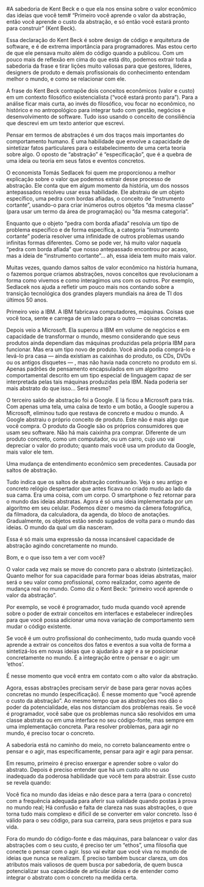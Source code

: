#A sabedoria de Kent Beck e o que ela nos ensina sobre o valor econômico das ideias que você tem#
“Primeiro você aprende o valor da abstração, então você aprende o custo da abstração, e só então você estará pronto para construir” (Kent Beck).

Essa declaração do Kent Beck é sobre design de código e arquitetura de software, e é de extrema importância para programadores. Mas estou certo de que ele pensava muito além do código quando a publicou. Com um pouco mais de reflexão em cima do que está dito, podemos extrair toda a sabedoria da frase e tirar lições muito valiosas para que gestores, líderes, designers de produto e demais profissionais do conhecimento entendam melhor o mundo, e como se relacionar com ele.

A frase do Kent Beck contrapõe dois conceitos econômicos (valor e custo) em um contexto filosófico existencialista (“você estará pronto para”). Para a análise ficar mais curta, ao invés do filosófico, vou focar no econômico, no histórico e no antropológico para integrar tudo com gestão, negócios e desenvolvimento de software. Tudo isso usando o conceito de consiliência que descrevi em um texto anterior que escrevi.

Pensar em termos de abstrações é um dos traços mais importantes do comportamento humano. É uma habilidade que envolve a capacidade de sintetizar fatos particulares para o estabelecimento de uma certa teoria sobre algo. O oposto de “abstração” é “especificação”, que é a quebra de uma ideia ou teoria em seus fatos e eventos concretos.

O economista Tomás Sedlacek foi quem me proporcionou a melhor explicação sobre o valor que podemos extrair desse processo de abstração. Ele conta que em algum momento da história, um dos nossos antepassados resolveu usar essa habilidade. Ele abstraiu de um objeto específico, uma pedra com bordas afiadas, o conceito de “instrumento cortante”, usando-o para criar inúmeros outros objetos “da mesma classe” (para usar um termo da área de programação) ou “da mesma categoria”.

Enquanto que o objeto “pedra com borda afiada” resolvia um tipo de problema específico e de forma específica, a categoria “instrumento cortante” poderia resolver uma infinidade de outros problemas usando infinitas formas diferentes. Como se pode ver, há muito valor naquela “pedra com borda afiada” que nosso antepassado encontrou por acaso, mas a ideia de “instrumento cortante”… ah, essa ideia tem muito mais valor.

Muitas vezes, quando damos saltos de valor econômico na história humana, o fazemos porque criamos abstrações, novos conceitos que revolucionam a forma como vivemos e como interagimos uns com os outros. Por exemplo, Sedlacek nos ajuda a refletir um pouco mais nos contando sobre a transição tecnológica dos grandes players mundiais na área de TI dos últimos 50 anos.

Primeiro veio a IBM. A IBM fabricava computadores, máquinas. Coisas que você toca, sente e carrega de um lado para o outro — coisas concretas.

Depois veio a Microsoft. Ela superou a IBM em volume de negócios e em capacidade de transformar o mundo, mesmo considerando que seus produtos ainda dependiam das máquinas produzidas pela própria IBM para funcionar. Mas era um tipo novo de produto. Você ainda podia comprá-lo e levá-lo pra casa — ainda existiam as caixinhas do produto, os CDs, DVDs ou os antigos disquetes — , mas não havia nada concreto no produto em si. Apenas padrões de pensamento encapsulados em um algoritmo comportamental descrito em um tipo especial de linguagem capaz de ser interpretada pelas tais máquinas produzidas pela IBM. Nada poderia ser mais abstrato do que isso… Será mesmo?

O terceiro saldo de abstração foi a Google. E lá ficou a Microsoft para trás. Com apenas uma tela, uma caixa de texto e um botão, a Google superou a Microsoft, eliminou tudo que restava de concreto e mudou o mundo. A Google abstraiu o próprio conceito de produto. Este não é mais algo que você compra. O produto da Google são os próprios consumidores que usam seu software. Não há mais caixinha pra comprar. Diferente de um produto concreto, como um computador, ou um carro, cujo uso vai depreciar o valor do produto; quanto mais você usa um produto da Google, mais valor ele tem.

Uma mudança de entendimento econômico sem precedentes. Causada por saltos de abstração.

Tudo indica que os saltos de abstração continuarão. Veja o seu antigo e concreto relógio despertador que antes ficava no criado mudo ao lado da sua cama. Era uma coisa, com um corpo. O smartphone o fez retornar para o mundo das ideias abstratas. Agora é só uma ideia implementada por um algoritmo em seu celular. Podemos dizer o mesmo da câmera fotográfica, da filmadora, da calculadora, da agenda, do bloco de anotações. Gradualmente, os objetos estão sendo sugados de volta para o mundo das ideias. O mundo da qual um dia nasceram.

Essa é só mais uma expressão da nossa incansável capacidade de abstração agindo concretamente no mundo.

Bom, e o que isso tem a ver com você?

O valor cada vez mais se move do concreto para o abstrato (sintetização). Quanto melhor for sua capacidade para formar boas ideias abstratas, maior será o seu valor como profissional, como realizador, como agente de mudança real no mundo. Como diz o Kent Beck: “primeiro você aprende o valor da abstração”.

Por exemplo, se você é programador, tudo muda quando você aprende sobre o poder de extrair conceitos em interfaces e estabelecer indireções para que você possa adicionar uma nova variação de comportamento sem mudar o código existente.

Se você é um outro profissional do conhecimento, tudo muda quando você aprende a extrair os conceitos dos fatos e eventos a sua volta de forma a sintetizá-los em novas ideias que o ajudarão a agir e a se posicionar concretamente no mundo. É a integração entre o pensar e o agir: um ‘ethos’.

É nesse momento que você entra em contato com o alto valor da abstração.

Agora, essas abstrações precisam servir de base para gerar novas ações concretas no mundo (especificação). É nesse momento que “você aprende o custo da abstração”. Ao mesmo tempo que as abstrações nos dão o poder da potencialidade, elas nos distanciam dos problemas reais. Se você é programador, você sabe que os problemas nunca são resolvidos em uma classe abstrata ou em uma interface no seu código-fonte, mas sempre em uma implementação concreta. Para resolver problemas, para agir no mundo, é preciso tocar o concreto.

A sabedoria está no caminho do meio, no correto balanceamento entre o pensar e o agir, mas especificamente, pensar para agir e agir para pensar.

Em resumo, primeiro é preciso enxergar e aprender sobre o valor do abstrato. Depois é preciso entender que há um custo alto no uso inadequado da poderosa habilidade que você tem para abstrair. Esse custo se revela quando:

Você fica no mundo das ideias e não desce para a terra (para o concreto) com a frequência adequada para aferir sua validade quando postas à prova no mundo real;
Há confusão e falta de clareza nas suas abstrações, o que torna tudo mais complexo e difícil de se converter em valor concreto.
Isso é válido para o seu código, para sua carreira, para seus projetos e para sua vida.

Fora do mundo do código-fonte e das máquinas, para balancear o valor das abstrações com o seu custo, é preciso ter um “ethos”, uma filosofia que conecte o pensar com o agir. Isso vai evitar que você viva no mundo de ideias que nunca se realizam. É preciso também buscar clareza, um dos atributos mais valiosos de quem busca por sabedoria, de quem busca potencializar sua capacidade de articular ideias e de entender como integrar o abstrato com o concreto na medida certa.
